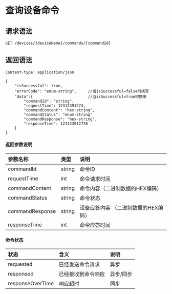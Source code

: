 # 查询设备命令

## 请求语法
```
GET /devices/{deviceName}/commands/{commandId}

```


## 返回语法
```
Content-type: application/json

{
    "isSuccessful": true,
    "errorCode": "enum-string",     //当isSuccessful=false时携带
    "data":{                        //当isSuccessful=true时携带
        "commandId": "string",
        "requestTime": 12312391274,
        "commandContent": "hex-string",
        "commandStatus": "enum-string"
        "commandResponse": "hex-string",
        "responseTime": 123123912726
    }
}

```

#### 返回参数说明
|参数名称 | 类型 | 说明|
|:- | :- | :- |
|commandId | string | 命令ID|
|requestTime | int | 命令请求时间 |
|commandContent | string | 命令内容（二进制数据的HEX编码）|
|commandStatus | string | 命令状态 |
|commandResponse | string | 设备应答内容 （二进制数据的HEX编码）|
|responseTime | int | 命令应答时间 |

#### 命令状态
|状态 | 含义 | 说明|
|:- | :- | :- |
|requested | 已经发送命令请求 | 异步 |
|responsed | 已经接收到命令响应 | 异步/同步 |
|responseOverTime | 响应超时 | 同步 |

